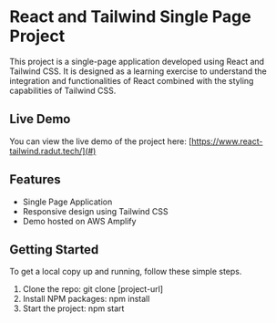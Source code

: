 # React and Tailwind Single Page Project

This project is a single-page application developed using React and Tailwind CSS. It is designed as a learning exercise to understand the integration and functionalities of React combined with the styling capabilities of Tailwind CSS.

## Live Demo

You can view the live demo of the project here: [https://www.react-tailwind.radut.tech/](#)

## Features

-   Single Page Application
-   Responsive design using Tailwind CSS
-   Demo hosted on AWS Amplify

## Getting Started

To get a local copy up and running, follow these simple steps.

1. Clone the repo: git clone [project-url]
2. Install NPM packages: npm install
3. Start the project: npm start
